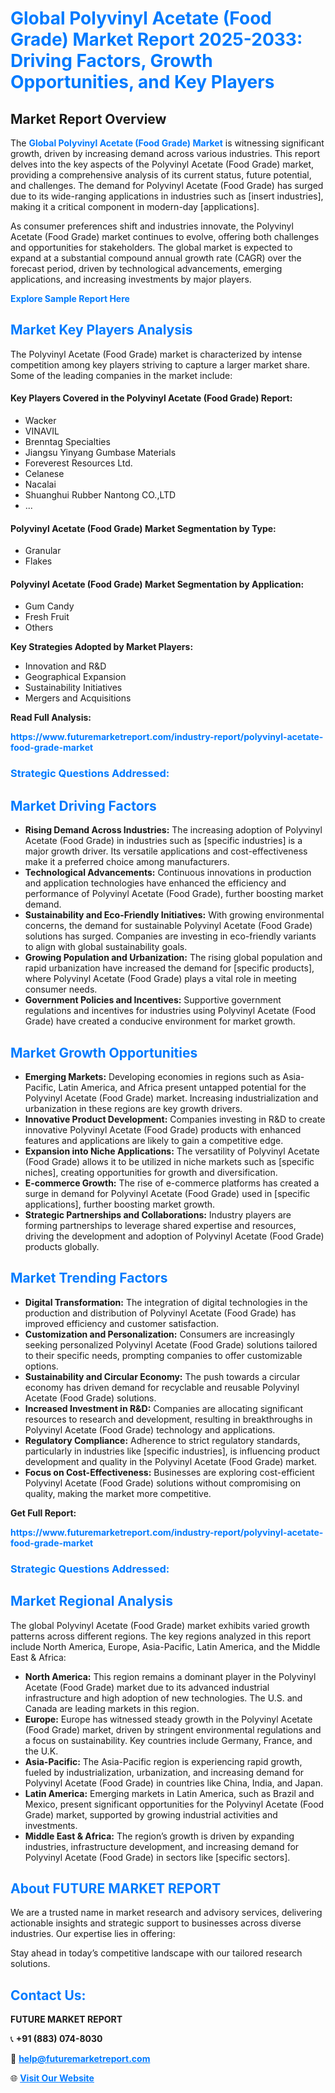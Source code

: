 <h1 style="color: #007BFF;">Global Polyvinyl Acetate (Food Grade) Market Report 2025-2033: Driving Factors, Growth Opportunities, and Key Players</h1>

<section id="overview">
<h2>Market Report Overview</h2>
<p>The <a href="https://www.futuremarketreport.com/industry-report/polyvinyl-acetate-food-grade-market" style="color: #007BFF; text-decoration: none;"><strong>Global Polyvinyl Acetate (Food Grade) Market</strong></a> is witnessing significant growth, driven by increasing demand across various industries. This report delves into the key aspects of the Polyvinyl Acetate (Food Grade) market, providing a comprehensive analysis of its current status, future potential, and challenges. The demand for Polyvinyl Acetate (Food Grade) has surged due to its wide-ranging applications in industries such as [insert industries], making it a critical component in modern-day [applications].</p>
<p>As consumer preferences shift and industries innovate, the Polyvinyl Acetate (Food Grade) market continues to evolve, offering both challenges and opportunities for stakeholders. The global market is expected to expand at a substantial compound annual growth rate (CAGR) over the forecast period, driven by technological advancements, emerging applications, and increasing investments by major players.</p>
</section>

<section id="overview">
<p><a href="https://www.futuremarketreport.com/request-sample/reportId=91248" style="color: #007BFF; text-decoration: none;"><strong>Explore Sample Report Here</strong></a></p>
</section>

<section id="key-players">
<h2 style="color: #007BFF;">Market Key Players Analysis</h2>
<p>The Polyvinyl Acetate (Food Grade) market is characterized by intense competition among key players striving to capture a larger market share. Some of the leading companies in the market include:</p>
<h4>Key Players Covered in the Polyvinyl Acetate (Food Grade) Report:</h4>
<ul><li>Wacker</li><li>VINAVIL</li><li>Brenntag Specialties</li><li>Jiangsu Yinyang Gumbase Materials</li><li>Foreverest Resources Ltd.</li><li>Celanese</li><li>Nacalai</li><li>Shuanghui Rubber Nantong CO.,LTD</li><li>...</li></ul>
<h4>Polyvinyl Acetate (Food Grade) Market Segmentation by Type:</h4>
<ul><li>Granular</li><li>Flakes</li></ul>

<h4>Polyvinyl Acetate (Food Grade) Market Segmentation by Application:</h4>
<ul><li>Gum Candy</li><li>Fresh Fruit</li><li>Others</li></ul>
<p><strong>Key Strategies Adopted by Market Players:</strong></p>
<ul>
<li>Innovation and R&D</li>
<li>Geographical Expansion</li>
<li>Sustainability Initiatives</li>
<li>Mergers and Acquisitions</li>
</ul>
</section>

<section>
<p><strong>Read Full Analysis: </strong></p><a href="https://www.futuremarketreport.com/industry-report/polyvinyl-acetate-food-grade-market" style="color: #007BFF; text-decoration: none;"><strong>https://www.futuremarketreport.com/industry-report/polyvinyl-acetate-food-grade-market</strong></a>
<h3 style="color: #007BFF;">Strategic Questions Addressed:</h3>
</section>

<section id="driving-factors">
<h2 style="color: #007BFF;">Market Driving Factors</h2>
<ul>
<li><strong>Rising Demand Across Industries:</strong> The increasing adoption of Polyvinyl Acetate (Food Grade) in industries such as [specific industries] is a major growth driver. Its versatile applications and cost-effectiveness make it a preferred choice among manufacturers.</li>
<li><strong>Technological Advancements:</strong> Continuous innovations in production and application technologies have enhanced the efficiency and performance of Polyvinyl Acetate (Food Grade), further boosting market demand.</li>
<li><strong>Sustainability and Eco-Friendly Initiatives:</strong> With growing environmental concerns, the demand for sustainable Polyvinyl Acetate (Food Grade) solutions has surged. Companies are investing in eco-friendly variants to align with global sustainability goals.</li>
<li><strong>Growing Population and Urbanization:</strong> The rising global population and rapid urbanization have increased the demand for [specific products], where Polyvinyl Acetate (Food Grade) plays a vital role in meeting consumer needs.</li>
<li><strong>Government Policies and Incentives:</strong> Supportive government regulations and incentives for industries using Polyvinyl Acetate (Food Grade) have created a conducive environment for market growth.</li>
</ul>
</section>

<section id="growth-opportunities">
<h2 style="color: #007BFF;">Market Growth Opportunities</h2>
<ul>
<li><strong>Emerging Markets:</strong> Developing economies in regions such as Asia-Pacific, Latin America, and Africa present untapped potential for the Polyvinyl Acetate (Food Grade) market. Increasing industrialization and urbanization in these regions are key growth drivers.</li>
<li><strong>Innovative Product Development:</strong> Companies investing in R&D to create innovative Polyvinyl Acetate (Food Grade) products with enhanced features and applications are likely to gain a competitive edge.</li>
<li><strong>Expansion into Niche Applications:</strong> The versatility of Polyvinyl Acetate (Food Grade) allows it to be utilized in niche markets such as [specific niches], creating opportunities for growth and diversification.</li>
<li><strong>E-commerce Growth:</strong> The rise of e-commerce platforms has created a surge in demand for Polyvinyl Acetate (Food Grade) used in [specific applications], further boosting market growth.</li>
<li><strong>Strategic Partnerships and Collaborations:</strong> Industry players are forming partnerships to leverage shared expertise and resources, driving the development and adoption of Polyvinyl Acetate (Food Grade) products globally.</li>
</ul>
</section>

<section id="trending-factors">
<h2 style="color: #007BFF;">Market Trending Factors</h2>
<ul>
<li><strong>Digital Transformation:</strong> The integration of digital technologies in the production and distribution of Polyvinyl Acetate (Food Grade) has improved efficiency and customer satisfaction.</li>
<li><strong>Customization and Personalization:</strong> Consumers are increasingly seeking personalized Polyvinyl Acetate (Food Grade) solutions tailored to their specific needs, prompting companies to offer customizable options.</li>
<li><strong>Sustainability and Circular Economy:</strong> The push towards a circular economy has driven demand for recyclable and reusable Polyvinyl Acetate (Food Grade) solutions.</li>
<li><strong>Increased Investment in R&D:</strong> Companies are allocating significant resources to research and development, resulting in breakthroughs in Polyvinyl Acetate (Food Grade) technology and applications.</li>
<li><strong>Regulatory Compliance:</strong> Adherence to strict regulatory standards, particularly in industries like [specific industries], is influencing product development and quality in the Polyvinyl Acetate (Food Grade) market.</li>
<li><strong>Focus on Cost-Effectiveness:</strong> Businesses are exploring cost-efficient Polyvinyl Acetate (Food Grade) solutions without compromising on quality, making the market more competitive.</li>
</ul>
</section>

<section>
<p><strong>Get Full Report: </strong></p><a href="https://www.futuremarketreport.com/industry-report/polyvinyl-acetate-food-grade-market" style="color: #007BFF; text-decoration: none;"><strong>https://www.futuremarketreport.com/industry-report/polyvinyl-acetate-food-grade-market</strong></a>
<h3 style="color: #007BFF;">Strategic Questions Addressed:</h3>
</section>


<section id="regional-analysis">
<h2 style="color: #007BFF;">Market Regional Analysis</h2>
<p>The global Polyvinyl Acetate (Food Grade) market exhibits varied growth patterns across different regions. The key regions analyzed in this report include North America, Europe, Asia-Pacific, Latin America, and the Middle East & Africa:</p>
<ul>
<li><strong>North America:</strong> This region remains a dominant player in the Polyvinyl Acetate (Food Grade) market due to its advanced industrial infrastructure and high adoption of new technologies. The U.S. and Canada are leading markets in this region.</li>
<li><strong>Europe:</strong> Europe has witnessed steady growth in the Polyvinyl Acetate (Food Grade) market, driven by stringent environmental regulations and a focus on sustainability. Key countries include Germany, France, and the U.K.</li>
<li><strong>Asia-Pacific:</strong> The Asia-Pacific region is experiencing rapid growth, fueled by industrialization, urbanization, and increasing demand for Polyvinyl Acetate (Food Grade) in countries like China, India, and Japan.</li>
<li><strong>Latin America:</strong> Emerging markets in Latin America, such as Brazil and Mexico, present significant opportunities for the Polyvinyl Acetate (Food Grade) market, supported by growing industrial activities and investments.</li>
<li><strong>Middle East & Africa:</strong> The region’s growth is driven by expanding industries, infrastructure development, and increasing demand for Polyvinyl Acetate (Food Grade) in sectors like [specific sectors].</li>
</ul>
</section>

<footer>
<h2 style="color: #007BFF;">About FUTURE MARKET REPORT</h2>
<p>We are a trusted name in market research and advisory services, delivering actionable insights and strategic support to businesses across diverse industries. Our expertise lies in offering:</p>

<p>Stay ahead in today’s competitive landscape with our tailored research solutions.</p>

<h2 style="color: #007BFF;">Contact Us:</h2>
<p><strong>FUTURE MARKET REPORT</strong></p>
<p>📞 <strong>+91 (883) 074-8030</strong></p>
<p>📧 <strong><a href="mailto:help@futuremarketreport.com" style="color: #007BFF;">help@futuremarketreport.com</a></strong></p>
<p>🌐 <strong><a href="https://www.futuremarketreport.com/" style="color: #007BFF;">Visit Our Website</a></strong></p>
</footer>